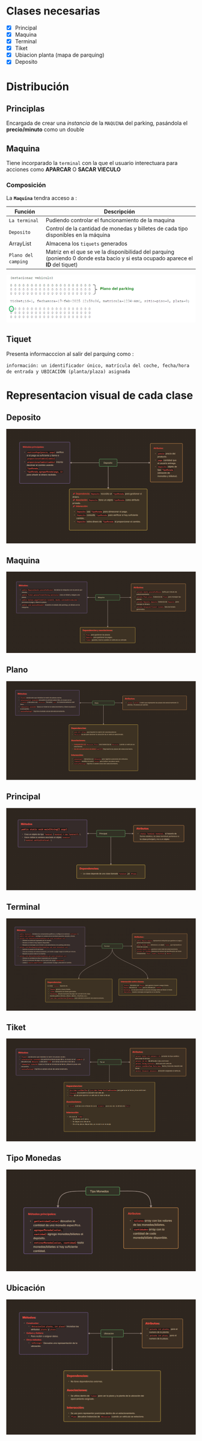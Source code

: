 # Clases necesarias

- [x] Principal
- [x] Maquina
- [x] Terminal
- [x] Tiket
- [x] Ubiacion planta (mapa de parquing)
- [x] Deposito

# Distribución

## Principlas

Encargada de crear una *instancia* de la `MAQUINA` del parking, pasándola el **precio/minuto** como un double

## Maquina

Tiene incorparado la `terminal` con la que el usuario interectuara para acciones como **APARCAR** O **SACAR VIECULO**

### Composición 

La **`Maquina`** tendra acceso a :

| Función| Descripción|
|--------|------------|
| `La terminal` | Pudiendo controlar el funcionamiento de la maquina|
| `Deposito` | Control de la cantidad de monedas y billetes de cada tipo disponibles en la máquina|
|ArrayList| Almacena los `tiquets` generados|
| `Plano del camping` | Matriz en el que se ve la disponibilidad del parquing (poniendo 0 donde esta bacio y si esta ocupado aparece el **ID** del tiquet)|

![Ejemplo diseño](anexos/Captura.PNG)

## Tiquet

Presenta informacccion al salir del parquing como : 
````
información: un identificador único, matrícula del coche, fecha/hora de entrada y UBICACIÓN (planta/plaza) asignada
````

# Representacion visual de cada clase

## Deposito
![Ejemplo Deposito](anexos/Deposito.png)
## Maquina
![Ejemplo Maquina](anexos/Maquina.png)
## Plano
![Ejemplo Plano](anexos/Plano.png)
## Principal
![Ejemplo Principal](anexos/Principal.png)
## Terminal
![Ejemplo Terminal](anexos/Terminal.png)
## Tiket
![Ejemplo Ticket](anexos/Ticket.png)
## Tipo Monedas
![Ejemplo Tipo monedas](anexos/Tipo%20Monedas.png)
## Ubicación
![Ejemplo Ubicacion](anexos/Ubicacion.png)





